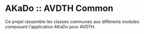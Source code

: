 AKaDo :: AVDTH Common
=====================

Ce projet rassemble les classes communes aux différents modules composant l'application AKaDo pour AVDTH.
